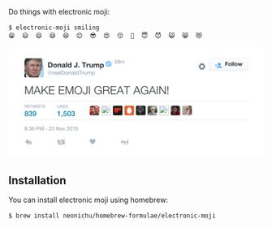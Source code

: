 Do things with electronic moji:

```
$ electronic-moji smiling
😁  😃  😄  😅  😆  😊  😎  😍  😙  🙂  😇  😈  😺  😸  😻
```

![](GREAT-EMOJI.png)

## Installation

You can install electronic moji using homebrew:

```bash
$ brew install neonichu/homebrew-formulae/electronic-moji
```

